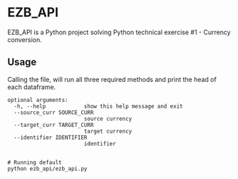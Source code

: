 # EZB_API

EZB_API is a Python project solving Python technical exercise #1 - Currency conversion.

## Usage
Calling the file, will run all three required methods and print the head of each dataframe.
```console
optional arguments:
  -h, --help            show this help message and exit
  --source_curr SOURCE_CURR
                        source currency
  --target_curr TARGET_CURR
                        target currency
  --identifier IDENTIFIER
                        identifier


# Running default
python ezb_api/ezb_api.py
```